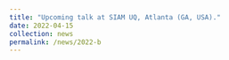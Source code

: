 ```yaml
---
title: "Upcoming talk at SIAM UQ, Atlanta (GA, USA)."
date: 2022-04-15
collection: news
permalink: /news/2022-b
---
```


